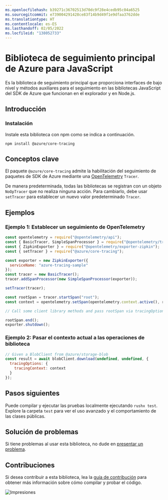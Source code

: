 ```yaml
---
ms.openlocfilehash: b39271c36702513d70dc9f28e4cedb95c04a6525
ms.sourcegitcommit: e739004291428ce83f14b9d49f1e9dfaa3762dde
ms.translationtype: HT
ms.contentlocale: es-ES
ms.lasthandoff: 02/05/2022
ms.locfileid: "138052733"
---
```

# <a name="azure-core-tracing-library-for-javascript"></a>Biblioteca de seguimiento principal de Azure para JavaScript

Es la biblioteca de seguimiento principal que proporciona interfaces de bajo nivel y métodos auxiliares para el seguimiento en las bibliotecas JavaScript del SDK de Azure que funcionan en el explorador y en Node.js.

## <a name="getting-started"></a>Introducción

### <a name="installation"></a>Instalación

Instale esta biblioteca con npm como se indica a continuación.

```
npm install @azure/core-tracing
```

## <a name="key-concepts"></a>Conceptos clave

El paquete `@azure/core-tracing` admite la habilitación del seguimiento de paquetes de SDK de Azure mediante una [OpenTelemetry](https://opentelemetry.io/) `Tracer`.

De manera predeterminada, todas las bibliotecas se registran con un objeto `NoOpTracer` que no realiza ninguna acción.
Para cambiarlo, debe usar `setTracer` para establecer un nuevo valor predeterminado `Tracer`.

## <a name="examples"></a>Ejemplos

### <a name="example-1---setting-an-opentelemetry-tracer"></a>Ejemplo 1: Establecer un seguimiento de OpenTelemetry

```js
const opentelemetry = require("@opentelemetry/api");
const { BasicTracer, SimpleSpanProcessor } = require("@opentelemetry/tracing");
const { ZipkinExporter } = require("@opentelemetry/exporter-zipkin");
const { setTracer } = require("@azure/core-tracing");

const exporter = new ZipkinExporter({
  serviceName: "azure-tracing-sample"
});
const tracer = new BasicTracer();
tracer.addSpanProcessor(new SimpleSpanProcessor(exporter));

setTracer(tracer);

const rootSpan = tracer.startSpan("root");
const context = opentelemetry.setSpan(opentelemetry.context.active(), rootSpan);

// Call some client library methods and pass rootSpan via tracingOptions.

rootSpan.end();
exporter.shutdown();
```

### <a name="example-2---passing-current-context-to-library-operations"></a>Ejemplo 2: Pasar el contexto actual a las operaciones de biblioteca

```js
// Given a BlobClient from @azure/storage-blob
const result = await blobClient.download(undefined, undefined, {
  tracingOptions: {
    tracingContext: context
  }
});
```

## <a name="next-steps"></a>Pasos siguientes

Puede compilar y ejecutar las pruebas localmente ejecutando `rushx test`. Explore la carpeta `test` para ver el uso avanzado y el comportamiento de las clases públicas.

## <a name="troubleshooting"></a>Solución de problemas

Si tiene problemas al usar esta biblioteca, no dude en [presentar un problema](https://github.com/Azure/azure-sdk-for-js/issues/new).

## <a name="contributing"></a>Contribuciones

Si desea contribuir a esta biblioteca, lea la [guía de contribución](https://github.com/Azure/azure-sdk-for-js/blob/main/CONTRIBUTING.md) para obtener más información sobre cómo compilar y probar el código.

![Impresiones](https://azure-sdk-impressions.azurewebsites.net/api/impressions/azure-sdk-for-js%2Fsdk%2Fcore%2Fcore-tracing%2FREADME.png)
